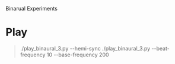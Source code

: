 Binarual Experiments

# Play

> ./play_binaural_3.py --hemi-sync
> ./play_binaural_3.py --beat-frequency 10 --base-frequency 200 

